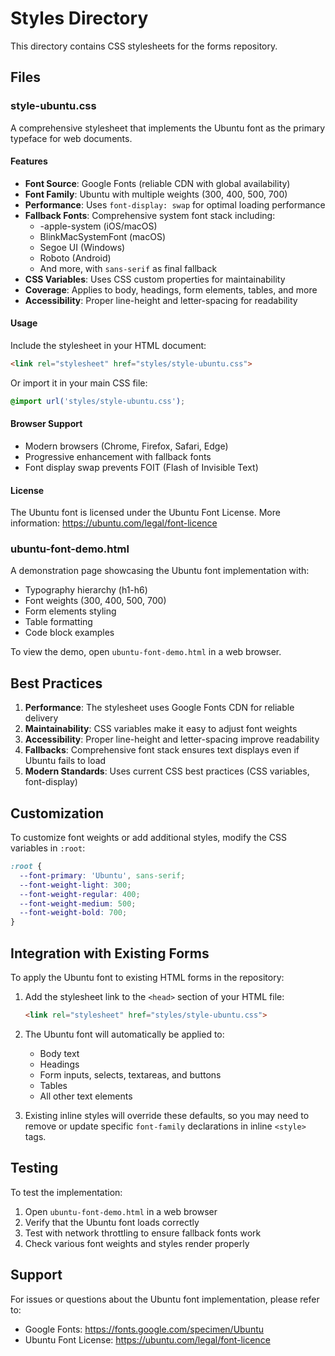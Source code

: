 # Styles Directory

This directory contains CSS stylesheets for the forms repository.

## Files

### style-ubuntu.css

A comprehensive stylesheet that implements the Ubuntu font as the primary typeface for web documents.

#### Features

- **Font Source**: Google Fonts (reliable CDN with global availability)
- **Font Family**: Ubuntu with multiple weights (300, 400, 500, 700)
- **Performance**: Uses `font-display: swap` for optimal loading performance
- **Fallback Fonts**: Comprehensive system font stack including:
  - -apple-system (iOS/macOS)
  - BlinkMacSystemFont (macOS)
  - Segoe UI (Windows)
  - Roboto (Android)
  - And more, with `sans-serif` as final fallback
- **CSS Variables**: Uses CSS custom properties for maintainability
- **Coverage**: Applies to body, headings, form elements, tables, and more
- **Accessibility**: Proper line-height and letter-spacing for readability

#### Usage

Include the stylesheet in your HTML document:

```html
<link rel="stylesheet" href="styles/style-ubuntu.css">
```

Or import it in your main CSS file:

```css
@import url('styles/style-ubuntu.css');
```

#### Browser Support

- Modern browsers (Chrome, Firefox, Safari, Edge)
- Progressive enhancement with fallback fonts
- Font display swap prevents FOIT (Flash of Invisible Text)

#### License

The Ubuntu font is licensed under the Ubuntu Font License.
More information: https://ubuntu.com/legal/font-licence

### ubuntu-font-demo.html

A demonstration page showcasing the Ubuntu font implementation with:
- Typography hierarchy (h1-h6)
- Font weights (300, 400, 500, 700)
- Form elements styling
- Table formatting
- Code block examples

To view the demo, open `ubuntu-font-demo.html` in a web browser.

## Best Practices

1. **Performance**: The stylesheet uses Google Fonts CDN for reliable delivery
2. **Maintainability**: CSS variables make it easy to adjust font weights
3. **Accessibility**: Proper line-height and letter-spacing improve readability
4. **Fallbacks**: Comprehensive font stack ensures text displays even if Ubuntu fails to load
5. **Modern Standards**: Uses current CSS best practices (CSS variables, font-display)

## Customization

To customize font weights or add additional styles, modify the CSS variables in `:root`:

```css
:root {
  --font-primary: 'Ubuntu', sans-serif;
  --font-weight-light: 300;
  --font-weight-regular: 400;
  --font-weight-medium: 500;
  --font-weight-bold: 700;
}
```

## Integration with Existing Forms

To apply the Ubuntu font to existing HTML forms in the repository:

1. Add the stylesheet link to the `<head>` section of your HTML file:
   ```html
   <link rel="stylesheet" href="styles/style-ubuntu.css">
   ```

2. The Ubuntu font will automatically be applied to:
   - Body text
   - Headings
   - Form inputs, selects, textareas, and buttons
   - Tables
   - All other text elements

3. Existing inline styles will override these defaults, so you may need to
   remove or update specific `font-family` declarations in inline `<style>` tags.

## Testing

To test the implementation:

1. Open `ubuntu-font-demo.html` in a web browser
2. Verify that the Ubuntu font loads correctly
3. Test with network throttling to ensure fallback fonts work
4. Check various font weights and styles render properly

## Support

For issues or questions about the Ubuntu font implementation, please refer to:
- Google Fonts: https://fonts.google.com/specimen/Ubuntu
- Ubuntu Font License: https://ubuntu.com/legal/font-licence
